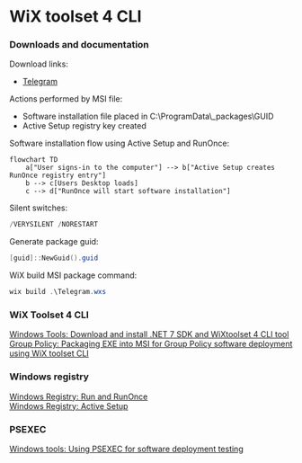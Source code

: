 # WiX toolset 4 CLI
### <b>Downloads and documentation</b>
Download links:
* [Telegram](https://desktop.telegram.org/)

Actions performed by MSI file:
* Software installation file placed in C:\ProgramData\\_packages\GUID
* Active Setup registry key created

Software installation flow using Active Setup and RunOnce:

```mermaid
flowchart TD
    a["User signs-in to the computer"] --> b["Active Setup creates RunOnce registry entry"]
    b --> c[Users Desktop loads]
    c --> d["RunOnce will start software installation"]
```

Silent switches:
```powershell
/VERYSILENT /NORESTART
```

Generate package guid:
```powershell
[guid]::NewGuid().guid
```

WiX build MSI package command:
```powershell
wix build .\Telegram.wxs
```

### <b>WiX Toolset 4 CLI</b>
[Windows Tools: Download and install .NET 7 SDK and WiXtoolset 4 CLI tool](https://youtu.be/ukrIlmadTjw) <br />
[Group Policy: Packaging EXE into MSI for Group Policy software deployment using WiX toolset CLI](https://youtu.be/pZ42XS2Ucsg) <br />

### <b>Windows registry</b>
[Windows Registry: Run and RunOnce](https://youtu.be/zgFzCq5uEPw) <br />
[Windows Registry: Active Setup](https://youtu.be/HrVJ7wdvfmo) <br />

### <b>PSEXEC</b>
[Windows tools: Using PSEXEC for software deployment testing](https://youtu.be/9ywdTna_TLc) <br />
